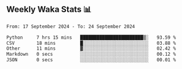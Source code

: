 ## Weekly Waka Stats 📊
<!--START_SECTION:waka-->

```txt
From: 17 September 2024 - To: 24 September 2024

Python     7 hrs 15 mins   ███████████████████████▒░   93.59 %
CSV        18 mins         █░░░░░░░░░░░░░░░░░░░░░░░░   03.88 %
Other      11 mins         ▓░░░░░░░░░░░░░░░░░░░░░░░░   02.42 %
Markdown   0 secs          ░░░░░░░░░░░░░░░░░░░░░░░░░   00.12 %
JSON       0 secs          ░░░░░░░░░░░░░░░░░░░░░░░░░   00.01 %
```

<!--END_SECTION:waka-->

<!--

Here are some ideas to get you started:

- 🔭 I’m currently working on (way to add branches committed on)
- 🌱 I’m currently learning Web Frameworks and Machine Learning! (Lisp, JS (react & angular), Python, and __)
- 💬 Ask me about ...
- 📫 How to reach me: 
- 😄 Pronouns: He/Him/His
- ⚡ Fun fact: ...

that-recsys-lab
-->
